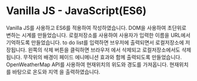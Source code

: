 # Vanilla JS - JavaScript(ES6)

Vanilla JS를 사용하고 ES6를 적용하여 작성하였습니다.
DOM을 사용하여 초단위로 변하는 시계를 만들었습니다.
로컬저장소를 사용하여 사용자가 입력한 이름을 URL에서 기억하도록 만들었습니다.
to do list를 입력하면 브우저에 출력되면서 로컬저장소에 저장됩니다. 왼쪽의 삭제 버튼을 클릭하면 브라우저
에서 삭제되고 로컬저장소에서도 삭제됩니다.
무작위의 배경이 페이드 에니메니션 효과와 함께 출력되도록 만들었습니다.
OpenWeatherMap API를 사용하여 현재위치의 위도와 경도를 가져옵니다. 현재위치를 바탕으로 온도와 지역
을 출력하였습니다.
